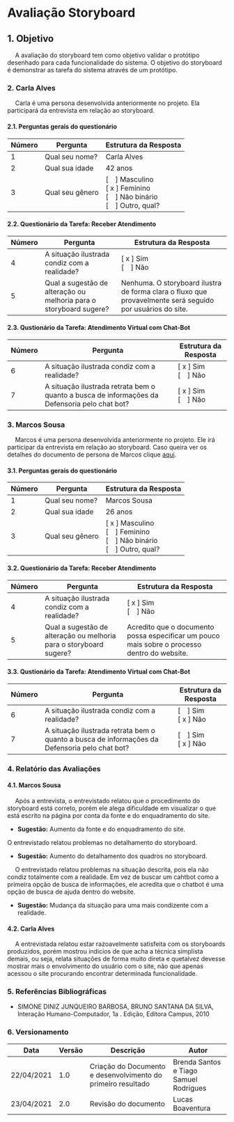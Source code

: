 # Avaliação Storyboard

## 1. Objetivo

<p> &emsp; A avaliação do storyboard tem como objetivo validar o protótipo desenhado para cada funcionalidade do sistema.
O objetivo do storyboard é demonstrar as tarefa do sistema através de um protótipo.</p>

### 2. Carla Alves

<p> &emsp; Carla é uma persona desenvolvida anteriormente no projeto. Ela participará da entrevista em relação ao storyboard.</p>

#### 2.1. Perguntas gerais do questionário

| Número | Pergunta        | Estrutura da Resposta                                                                    |
| ------ | --------------- | ---------------------------------------------------------------------------------------- |
| 1      | Qual seu nome?  | Carla Alves                                                                              |
| 2      | Qual sua idade  | 42 anos                                                                                  |
| 3      | Qual seu gênero | [&emsp;] Masculino<br/>[ x ] Feminino<br/>[&emsp;] Não binário<br/>[&emsp;] Outro, qual? |

#### 2.2. Questionário da Tarefa: Receber Atendimento

| Número | Pergunta                                                           | Estrutura da Resposta                                                                                     |
| ------ | ------------------------------------------------------------------ | --------------------------------------------------------------------------------------------------------- |
| 4      | A situação ilustrada condiz com a realidade?                       | [ x ] Sim</br>[&emsp;] Não                                                                                |
| 5      | Qual a sugestão de alteração ou melhoria para o storyboard sugere? | Nenhuma. O storyboard ilustra de forma clara o fluxo que provavelmente será seguido por usuários do site. |

#### 2.3. Qustionário da Tarefa: Atendimento Virtual com Chat-Bot

| Número | Pergunta                                                                                      | Estrutura da Resposta      |
| ------ | --------------------------------------------------------------------------------------------- | -------------------------- |
| 6      | A situação ilustrada condiz com a realidade?                                                  | [ x ] Sim</br>[&emsp;] Não |
| 7      | A situação ilustrada retrata bem o quanto a busca de informações da Defensoria pelo chat bot? | [ x ] Sim</br>[&emsp;] Não |

### 3. Marcos Sousa

<p> &emsp; Marcos é uma persona desenvolvida anteriormente no projeto. Ele irá participar da entrevista em relação ao storyboard. Caso queira ver os detalhes do documento de persona de Marcos clique <a href="https://interacao-humano-computador.github.io/2020.2-DefensoriaSP/an%C3%A1lise-de-requisitos/personas/#persona-primaria">aqui</a>.</p>

#### 3.1. Perguntas gerais do questionário

| Número | Pergunta        | Estrutura da Resposta                                                                    |
| ------ | --------------- | ---------------------------------------------------------------------------------------- |
| 1      | Qual seu nome?  | Marcos Sousa                                                                             |
| 2      | Qual sua idade  | 26 anos                                                                                  |
| 3      | Qual seu gênero | [ x ] Masculino<br/>[&emsp;] Feminino<br/>[&emsp;] Não binário<br/>[&emsp;] Outro, qual? |

#### 3.2. Questionário da Tarefa: Receber Atendimento

| Número | Pergunta                                                           | Estrutura da Resposta                                                                        |
| ------ | ------------------------------------------------------------------ | -------------------------------------------------------------------------------------------- |
| 4      | A situação ilustrada condiz com a realidade?                       | [ x ] Sim</br>[&emsp;] Não                                                                   |
| 5      | Qual a sugestão de alteração ou melhoria para o storyboard sugere? | Acredito que o documento possa especificar um pouco mais sobre o processo dentro do website. |

#### 3.3. Qustionário da Tarefa: Atendimento Virtual com Chat-Bot

| Número | Pergunta                                                                                      | Estrutura da Resposta      |
| ------ | --------------------------------------------------------------------------------------------- | -------------------------- |
| 6      | A situação ilustrada condiz com a realidade?                                                  | [&emsp;] Sim</br>[ x ] Não |
| 7      | A situação ilustrada retrata bem o quanto a busca de informações da Defensoria pelo chat bot? | [&emsp;] Sim</br>[ x ] Não |

### 4. Relatório das Avaliações

#### 4.1. Marcos Sousa

<p> &emsp; Após a entrevista, o entrevistado relatou que o procedimento do storyboard está correto, porém ele alega dificuldade em visualizar o que está escrito na página por conta da fonte e do enquadramento do site.</p>

<p><ul><li><strong>Sugestão:</strong> Aumento da fonte e do enquadramento do site.</li></ul></p>

O entrevistado relatou problemas no detalhamento do storyboard.

<p><ul><li><strong>Sugestão:</strong> Aumento do detalhamento dos quadros no storyboard.</li></ul></p>

<p> &emsp; O entrevistado relatou problemas na situação descrita, pois ela não condiz totalmente com a realidade. Em vez de buscar um cahtbot como a primeira opção de busca de informações, ele acredita que o chatbot é uma opção de busca de ajuda dentro do website.</p>
<p><ul><li><strong>Sugestão:</strong> Mudança da situação para uma mais condizente com a realidade.</li></ul></p>

#### 4.2. Carla Alves

<p> &emsp; A entrevistada relatou estar razoavelmente satisfeita com os storyboards produzidos, porém mostrou indicios de que acha a técnica simplista demais, ou seja, relata situações de forma muito direta e quetalvez devesse mostrar mais o envolvimento do usuário com o site, não que apenas acessou o site procurando encontrar determinada funcionalidade.</p>

### 5. Referências Bibliográficas

- SIMONE DINIZ JUNQUEIRO BARBOSA, BRUNO SANTANA DA SILVA, Interação Humano-Computador, 1a . Edição, Editora Campus, 2010

### 6. Versionamento

| Data       | Versão | Descrição                                                    | Autor                                  |
| ---------- | ------ | ------------------------------------------------------------ | -------------------------------------- |
| 22/04/2021 | 1.0    | Criação do Documento e desenvolvimento do primeiro resultado | Brenda Santos e Tiago Samuel Rodrigues |
| 23/04/2021 | 2.0    | Revisão do documento                                         | Lucas Boaventura                       |
